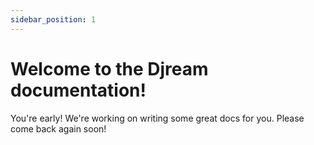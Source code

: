 ```yaml
---
sidebar_position: 1
---
```


# Welcome to the Djream documentation!

You're early! We're working on writing some great docs for you. Please come back again soon!
